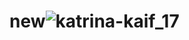 # new![katrina-kaif_17](https://user-images.githubusercontent.com/65655892/135738505-ea187071-f629-46a4-9f63-d8346404912f.jpg)
